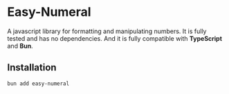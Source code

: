 # Easy-Numeral

A javascript library for formatting and manipulating numbers. It is fully tested and has no dependencies. And it is fully compatible with **TypeScript** and **Bun**.

## Installation

```bash
bun add easy-numeral
```

